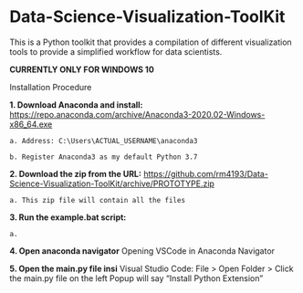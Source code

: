 # Data-Science-Visualization-ToolKit
This is a Python toolkit that provides a compilation of different visualization tools to provide a simplified workflow for data scientists.

**CURRENTLY ONLY FOR WINDOWS 10**

Installation Procedure

**1. Download Anaconda and install:** https://repo.anaconda.com/archive/Anaconda3-2020.02-Windows-x86_64.exe
  
    a. Address: C:\Users\ACTUAL_USERNAME\anaconda3
 
    b. Register Anaconda3 as my default Python 3.7

**2.  Download the zip from the URL:** https://github.com/rm4193/Data-Science-Visualization-ToolKit/archive/PROTOTYPE.zip

    a. This zip file will contain all the files

**3. Run the example.bat script:**

    a. 

**4. Open anaconda navigator**
Opening VSCode in Anaconda Navigator

**5. Open the main.py file insi**
Visual Studio Code: File > Open Folder > 
Click the main.py file on the left
Popup will say “Install Python Extension”
